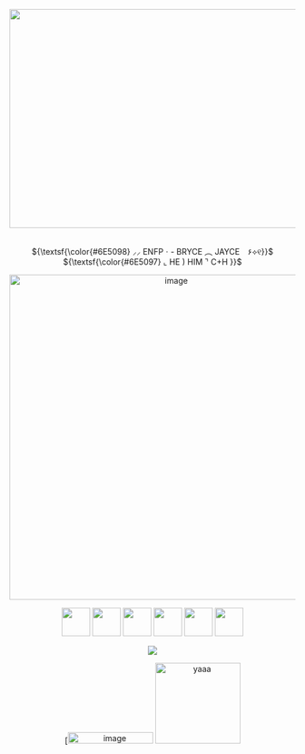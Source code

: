 <p align="center">
<img width="1257" height="385" alt="image" src="https://github.com/user-attachments/assets/543feb42-74be-4145-ae48-963434ed76c7" />

  <p align="center"> 
    <br> </h1>${\textsf{\color{#6E5098} ⸝⸝ ENFPㆍ-  BRYCE ︵ JAYCE　۶⟡୧}}$ 
 <br>  </h1>${\textsf{\color{#6E5097} ⌞ HE ) HIM ⌝ C+H }}$
  <p align="center">
 
  <img width="572" height="572" alt="image" src="https://github.com/user-attachments/assets/fc4391e3-6e74-4cc1-b61f-0dd852d9a85b" />
  <p align="center">

<img width="50" height="50" src="https://github.com/user-attachments/assets/6eb72330-6116-498d-8980-cdbbb0c96eee" /> 
<img width="50" height="50" src="https://github.com/user-attachments/assets/6eb72330-6116-498d-8980-cdbbb0c96eee" />
<img width="50" height="50" src="https://github.com/user-attachments/assets/6eb72330-6116-498d-8980-cdbbb0c96eee" />
<img width="50" height="50" src="https://github.com/user-attachments/assets/6eb72330-6116-498d-8980-cdbbb0c96eee" />
<img width="50" height="50" src="https://github.com/user-attachments/assets/6eb72330-6116-498d-8980-cdbbb0c96eee" />
<img width="50" height="50" src="https://github.com/user-attachments/assets/6eb72330-6116-498d-8980-cdbbb0c96eee" />
<p align="center">
   
<p align="center">
<img src="https://files.catbox.moe/edgvvk.png"/>
</p>
<p align="center">
[<img width="150" height="20" alt="image" src="https://github.com/user-attachments/assets/2379e6e5-9fbf-4897-955b-41d5ff6e4a08" /> <img width="150"](https://camo.githubusercontent.com/72c29a619d5bf27c05b76d20157f53613f9396600955e55cd9042da66c52977b/68747470733a2f2f36342e6d656469612e74756d626c722e636f6d2f30383864333932346363383066373538313038666130393066383932613936612f376136396334353334646263656566392d32332f73313030783230302f626163323835366134666261643830353565386631353038363263366635366133663331666634622e706e6a)


<img width="1257" height="142" alt="yaaa" src="https://github.com/user-attachments/assets/6a3b26c1-59d4-4e60-b1e9-a0ed9ca734f5" />
